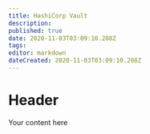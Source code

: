 ```yaml
---
title: HashiCorp Vault
description: 
published: true
date: 2020-11-03T03:09:10.208Z
tags: 
editor: markdown
dateCreated: 2020-11-03T03:09:10.208Z
---
```


# Header
Your content here